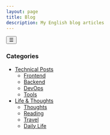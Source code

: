 ```yaml
---
layout: page
title: Blog
description: My English blog articles
---
```


<div class="books-page-container">
  <!-- Mobile Sidebar Overlay -->
  <div class="mobile-sidebar-overlay" id="sidebarOverlay"></div>
  
  <!-- Mobile Sidebar Toggle Button -->
  <button class="mobile-sidebar-toggle" id="sidebarToggle" aria-label="Toggle navigation menu">
    <span id="toggleIcon">☰</span>
  </button>
  
  <aside class="books-sidebar" id="sidebar">
    <nav class="sidebar-nav">
      <h3 class="sidebar-title">Categories</h3>
      <ul class="category-list">
        <li><a href="#technical-posts" class="category-link">Technical Posts</a>
          <ul class="subcategory-list">
            <li><a href="#frontend">Frontend</a></li>
            <li><a href="#backend">Backend</a></li>
            <li><a href="#devops">DevOps</a></li>
            <li><a href="#tools">Tools</a></li>
          </ul>
        </li>
        <li><a href="#life-posts" class="category-link">Life & Thoughts</a>
          <ul class="subcategory-list">
            <li><a href="#thoughts">Thoughts</a></li>
            <li><a href="#reading">Reading</a></li>
            <li><a href="#travel">Travel</a></li>
            <li><a href="#daily">Daily Life</a></li>
          </ul>
        </li>
      </ul>
    </nav>
  </aside>
  
  <main class="books-content">
    <BlogList />
  </main>
</div>

<script>
(function() {
  // Only run on client side
  if (typeof window === 'undefined') return;
  
  function initSidebar() {
    const sidebarToggle = document.getElementById('sidebarToggle');
    const sidebar = document.getElementById('sidebar');
    const overlay = document.getElementById('sidebarOverlay');
    const toggleIcon = document.getElementById('toggleIcon');
    
    if (!sidebarToggle || !sidebar || !overlay || !toggleIcon) {
      console.log('Sidebar elements not found, retrying...');
      setTimeout(initSidebar, 100);
      return;
    }
    
    console.log('Sidebar elements found, initializing...');
  
  function toggleSidebar() {
    const isActive = sidebar.classList.contains('active');
    
    if (isActive) {
      // Close sidebar
      sidebar.classList.remove('active');
      overlay.classList.remove('active');
      sidebarToggle.classList.remove('active');
      toggleIcon.textContent = '☰';
      document.body.style.overflow = '';
    } else {
      // Open sidebar
      sidebar.classList.add('active');
      overlay.classList.add('active');
      sidebarToggle.classList.add('active');
      toggleIcon.textContent = '✕';
      document.body.style.overflow = 'hidden';
    }
  }
  
  // Toggle button click
  sidebarToggle.addEventListener('click', toggleSidebar);
  
  // Overlay click to close
  overlay.addEventListener('click', function() {
    if (sidebar.classList.contains('active')) {
      toggleSidebar();
    }
  });
  
  // Close sidebar when clicking on links
  sidebar.addEventListener('click', function(e) {
    if (e.target.tagName === 'A') {
      setTimeout(toggleSidebar, 150);
    }
  });
  
  // Handle escape key
  document.addEventListener('keydown', function(e) {
    if (e.key === 'Escape' && sidebar.classList.contains('active')) {
      toggleSidebar();
    }
  });
  
  // Handle window resize
  window.addEventListener('resize', function() {
    if (window.innerWidth > 1024 && sidebar.classList.contains('active')) {
      sidebar.classList.remove('active');
      overlay.classList.remove('active');
      sidebarToggle.classList.remove('active');
      toggleIcon.textContent = '☰';
      document.body.style.overflow = '';
    }
  });
  }
  
  // Start initialization
  if (document.readyState === 'loading') {
    document.addEventListener('DOMContentLoaded', initSidebar);
  } else {
    initSidebar();
  }
})();
</script>